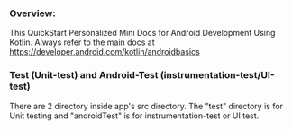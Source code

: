 ### Overview:
This QuickStart Personalized Mini Docs for Android Development Using Kotlin. Always refer to the main docs at https://developer.android.com/kotlin/androidbasics

### Test (Unit-test) and Android-Test (instrumentation-test/UI-test)
There are 2 directory inside app's src directory. The "test" directory is for Unit testing and "androidTest" is for instrumentation-test or UI test.